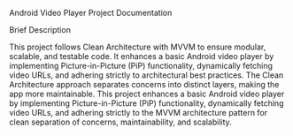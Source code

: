 Android Video Player Project Documentation

Brief Description

This project follows Clean Architecture with MVVM to ensure modular, scalable, and testable code. It enhances a basic Android video player by implementing Picture-in-Picture (PiP) functionality, dynamically fetching video URLs, and adhering strictly to architectural best practices. The Clean Architecture approach separates concerns into distinct layers, making the app more maintainable.
This project enhances a basic Android video player by implementing Picture-in-Picture (PiP) functionality, dynamically fetching video URLs, and adhering strictly to the MVVM architecture pattern for clean separation of concerns, maintainability, and scalability.

